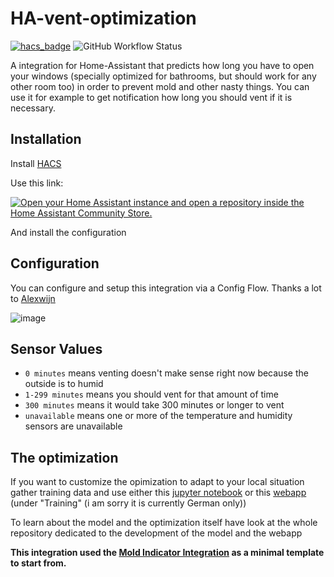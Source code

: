 # HA-vent-optimization
[![hacs_badge](https://img.shields.io/badge/HACS-Default-41BDF5.svg?style=for-the-badge)](https://github.com/hacs/integration)
![GitHub Workflow Status](https://img.shields.io/github/actions/workflow/status/HrGaertner/HA-vent-optimization/actions.yaml?label=HA%20compatible&style=for-the-badge)

A integration for Home-Assistant that predicts how long you have to open your windows (specially optimized for bathrooms, but should work for any other room too) in order to prevent mold and other nasty things. You can use it for example to get notification how long you should vent if it is necessary.

## Installation
Install [HACS](https://hacs.xyz)

Use this link:

[![Open your Home Assistant instance and open a repository inside the Home Assistant Community Store.](https://my.home-assistant.io/badges/hacs_repository.svg)](https://my.home-assistant.io/redirect/hacs_repository/?owner=HrGaertner&repository=HA-vent-optimization&category=integration)

And install the configuration

## Configuration
You can configure and setup this integration via a Config Flow. Thanks a lot to [Alexwijn](https://github.com/Alexwijn)

![image](https://github.com/HrGaertner/HA-vent-optimization/assets/53614377/d1e04abb-b06d-4407-89e2-3754c54de6bf)

## Sensor Values
- `0 minutes` means venting doesn't make sense right now because the outside is to humid
- `1-299 minutes` means you should vent for that amount of time
- `300 minutes` means it would take 300 minutes or longer to vent
- `unavailable` means one or more of the temperature and humidity sensors are unavailable

## The optimization
If you want to customize the opimization to adapt to your local situation gather training data and use either this [jupyter notebook](https://github.com/HrGaertner/vent-optimization/blob/main/code/model%7Ctraining/model-training.ipynb) or this [webapp](https://hrgaertner.github.io/vent-optimization/) (under "Training" (i am sorry it is currently German only))

To learn about the model and the optimization itself have look at the whole repository dedicated to the development of the model and the webapp

**This integration used the [Mold Indicator Integration](https://www.home-assistant.io/integrations/mold_indicator/) as a minimal template to start from.**
